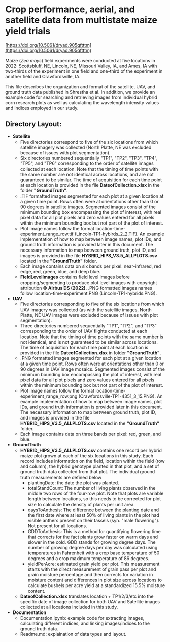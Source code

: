 # Crop performance, aerial, and satellite data from multistate maize yield trials

[https://doi.org/10.5061/dryad.905qftttm](https://doi.org/10.5061/dryad.905qftttm)

Maize (*Zea mays*) field experiments were conducted at five locations in 2022: Scottsbluff, NE, Lincoln, NE, Missouri Valley, IA, and Ames, IA  with two-thirds of the experiment in one field and one-third of the experiment in another field and Crawfordsville, IA.

This file describes the organization and format of the satellite, UAV, and ground truth data published in Shrestha et al. In addition, we provide an example code for searching and retrieving images from individual hybrid corn research plots as well as calculating the wavelength intensity values and indices employed in our study.

## Directory Layout:

*   **Satellite**
    *   Five directories correspond to five of the six locations from which satellite imagery was collected (North Platte, NE was excluded because of issues with plot segmentation).
    *   Six directories numbered sequentially "TP1", "TP2", "TP3", "TP4", "TP5", and "TP6" corresponding to the order of satellite images collected at each location. Note that the timing of time points with the same number are not identical across locations, and are not guaranteed to be similar. The time of acquisition for each time point at each location is provided in the file **DateofCollection.xlsx** in the folder **"GroundTruth"**.
    *   .TIF formatted images segmented for each plot at a given location at a given time point. Rows often were at orientations other than 0 or 90 degrees in satellite images. Segmented images consist of the minimum bounding box encompassing the plot of interest, with real pixel data for all plot pixels and zero values entered for all pixels within the minimum bounding box but not part of the plot of interest.
    *   Plot image names follow the format location-time-experiment_range_row.tif (Lincoln-TP1-hybirds_2_2.TIF). An example implementation of how to map between image names, plot IDs, and ground truth information is provided later in this document. The necessary information to map between ground truth, plot ID, and images is provided in the file **HYBRID_HIPS_V3.5_ALLPLOTS.csv** located in the **"GroundTruth"** folder.
    *   Each image contains data on six bands per pixel: near-infrared, red edge, red, green, blue, and deep blue.
    *   **FieldLevelImages** contains field level images before cropping/segmenting to produce plot level images with copyright attribution **© Airbus DS (2022)**. .PNG formatted images names follow location-time-experiment.PNG (Lincoln-TP1-hybrids.PNG).
*   **UAV**
    *   Five directories corresponding to five of the six locations from which UAV imagery was collected (as with the satellite images, North Platte, NE UAV images were excluded because of issues with plot segmentation).
    *   Three directories numbered sequentially "TP1", "TP2", and "TP3" corresponding to the order of UAV flights conducted at each location. Note that the timing of time points with the same number is not identical, and is not guaranteed to be similar across locations. The time of acquisition for each time point at each location is provided in the file **DateofCollection.xlsx** in folder **"GroundTruth"**.
    *   .PNG formatted images segmented for each plot at a given location at a given time point. Rows often were at orientations other than 0 or 90 degrees in UAV image mosaics. Segmented images consist of the minimum bounding box encompassing the plot of interest, with real pixel data for all plot pixels and zero values entered for all pixels within the minimum bounding box but not part of the plot of interest.
    *   Plot image names follow the format location-time-experiment_range_row.png (Crawfordsville-TP1-4351_3_15.PNG). An example implementation of how to map between image names, plot IDs, and ground truth information is provided later in this document. The necessary information to map between ground truth, plot ID, and images is provided in the file **HYBRID_HIPS_V3.5_ALLPLOTS.csv** located in the **"GroundTruth"** folder.
    *   Each image contains data on three bands per pixel: red, green, and blue.
*   **GroundTruth**
    *   **HYBRID_HIPS_V3.5_ALLPLOTS.csv** contains one record per hybrid maize plot grown at each of the six locations in this study. Each record includes information on the field, location within the field (row and column), the hybrid genotype planted in that plot, and a set of ground truth data collected from that plot. The individual ground truth measurements are defined below
        *   plantingDate: the date the plot was planted.
        *   totalStandCount: The number of living plants observed in the middle two rows of the four-row plot. Note that plots are variable length between locations, so this needs to be corrected for plot size to calculate the density of plants per unit area.
        *   daysToAnthesis: The difference between the planting date and the first date where at least 50% of living plants in the plot had visible anthers present on their tassels (syn. "male flowering"). Not present for all locations.
        *   GDDToAnthesis: This is a method for quantifying flowering time that corrects for the fact plants grow faster on warm days and slower in the cold. GDD stands for growing degree days. The number of growing degree days per day was calculated using temperatures in Fahrenheit with a crop base temperature of 50 degrees and a crop maximum temperature of 86 degrees.
        *   yieldPerAcre: estimated grain yield per plot. This measurement starts with the direct measurement of grain pass per plot and grain moisture percentage and then corrects for variation in moisture content and differences in plot size across locations to calculate bushels per acre yield at a standardized 15.5% moisture content.
    *   **DateofCollection.xlsx** translates location + TP1/2/3/etc into the specific date of image collection for both UAV and Satellite images collected at all locations included in this study.
*   **Documentation**
    *   Documentation.ipynb: example code for extracting images, calculating different indices, and linking images/indices to the ground truth data.
    *   Readme.md: explaination of data types and layout.
